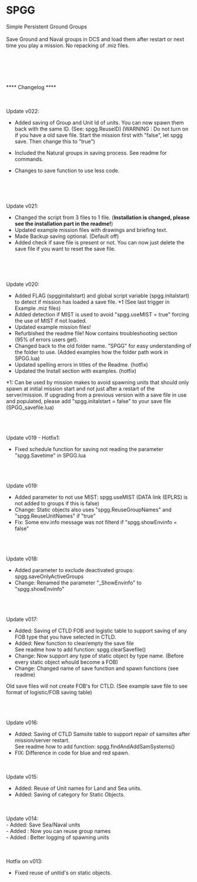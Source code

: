 # SPGG
Simple Persistent Ground Groups
<br>
<br>
Save Ground and Naval groups in DCS and load them after restart or next time you play a mission. No repacking of .miz files.
<br>
<br>






<br>
<br>
<br>

**** Changelog ****
<br>
<br>
<br>

Update v022:

- Added saving of Group and Unit Id of units. You can now spawn them back with the same ID. (See: spgg.ReuseID)
(WARNING : Do not turn on if you have a old save file. Start the mission first with "false", let spgg save. Then change this to "true")

- Included the Natural groups in saving process. See readme for commands.
- Changes to save function to use less code.

<br>
<br>
<br>

Update v021:

- Changed the script from 3 files to 1 file. (**Installation is changed, please see the installation part in the readme!**)
- Updated example mission files with drawings and briefing text.
- Made Backup saving optional. (Default off)
- Added check if save file is present or not. You can now just delete the save file if you want to reset the save file.

<br>
<br>
<br>

Update v020:

- Added FLAG (spgginitalstart) and global script variable (spgg.initalstart) to detect if mission has loaded a save file. *1
(See last trigger in Example .miz files)
- Added detection if MIST is used to avoid "spgg.useMIST = true" forcing the use of MIST if not loaded.
- Updated example mission files!
- Refurbished the readme file! Now contains troubleshooting section (95% of errors users get).
- Changed back to the old folder name. "SPGG" for easy understanding of the folder to use. (Added examples how the folder path work in SPGG.lua)
- Updated spelling errors in titles of the Readme. (hotfix)
- Updated the Install section with examples. (hotfix)

*1: Can be used by mission makes to avoid spawning units that should only spawn at initial mission start and not just after a restart of the server/mission.
If upgrading from a previous version with a save file in use and populated, please add "spgg.initalstart = false" to your save file (SPGG_savefile.lua)

<br>
<br>
<br>
Update v019 - Hotfix1:

- Fixed schedule function for saving not reading the parameter "spgg.Savetime" in SPGG.lua


<br>
<br>
<br>
Update v019:<br>

- Added parameter to not use MIST: spgg.useMIST (DATA link (EPLRS) is not added to groups if this is false)
- Change: Static objects also uses "spgg.ReuseGroupNames" and "spgg.ReuseUnitNames" if "true"
- Fix: Some env.info message was not filterd if "spgg.showEnvinfo = false"

<br>
<br>
<br>
Update v018:<br>

- Added parameter to exclude deactivated groups: spgg.saveOnlyActiveGroups
- Change: Renamed the parameter "_ShowEnvinfo" to "spgg.showEnvinfo"

<br>
<br>
<br>
Update v017:<br>

- Added: Saving of CTLD FOB and logistic table to support saving of any FOB type that you have selected in CTLD. <br>
- Added: New function to clear/empty the save file<br>
See readme how to add function: spgg.clearSavefile()<br>
- Change: Now support any type of static object by type name. (Before every static object whould become a FOB)<br>
- Change: Changed name of save function and spawn functions (see readme)<br>

Old save files will not create FOB's for CTLD. (See example save file to see format of logistic/FOB saving table) 

<br>
<br>
<br>
Update v016:<br>

- Added: Saving of CTLD Samsite table to support repair of samsites after mission/server restart. <br>
See readme how to add function: spgg.findAndAddSamSystems()
- FIX: Difference in code for blue and red spawn.



<br>
<br>
Update v015:<br>

- Added: Reuse of Unit names for Land and Sea units.
- Added: Saving of category for Static Objects.


<br>
<br>
Update v014:<br>
- Added: Save Sea/Naval units<br>
- Added : Now you can reuse group names<br>
- Added : Better logging of spawning units<br>

<br>
<br>

Hotfix on v013:
- Fixed reuse of unitid's on static objects.

<br>

